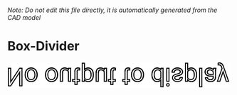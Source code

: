 ###### Note: Do not edit this file directly, it is automatically generated from the CAD model

# Box-Divider

![](/project.svg)



 

